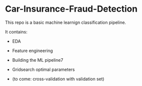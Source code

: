 # Car-Insurance-Fraud-Detection

This repo is a basic machine learnign classification pipeline.

It contains:

* EDA
* Feature engineering
* Building the ML pipeline7
* Gridsearch optimal parameters

* (to come: cross-validation with validation set)